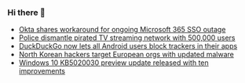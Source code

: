 ### Hi there 👋

<!--START_SECTION:feed-->
* [Okta shares workaround for ongoing Microsoft 365 SSO outage](https://www.bleepingcomputer.com/news/technology/okta-shares-workaround-for-ongoing-microsoft-365-sso-outage/)
* [Police dismantle pirated TV streaming network with 500,000 users ](https://www.bleepingcomputer.com/news/technology/police-dismantle-pirated-tv-streaming-network-with-500-000-users/)
* [DuckDuckGo now lets all Android users block trackers in their apps](https://www.bleepingcomputer.com/news/security/duckduckgo-now-lets-all-android-users-block-trackers-in-their-apps/)
* [North Korean hackers target European orgs with updated malware](https://www.bleepingcomputer.com/news/security/north-korean-hackers-target-european-orgs-with-updated-malware/)
* [Windows 10 KB5020030 preview update released with ten improvements](https://www.bleepingcomputer.com/news/microsoft/windows-10-kb5020030-preview-update-released-with-ten-improvements/)
<!--END_SECTION:feed-->

<!--
**frankenk/frankenk** is a ✨ _special_ ✨ repository because its `README.md` (this file) appears on your GitHub profile.

Here are some ideas to get you started:

- 🔭 I’m currently working on ...
- 🌱 I’m currently learning ...
- 👯 I’m looking to collaborate on ...
- 🤔 I’m looking for help with ...
- 💬 Ask me about ...
- 📫 How to reach me: ...
- 😄 Pronouns: ...
- ⚡ Fun fact: ...
-->



